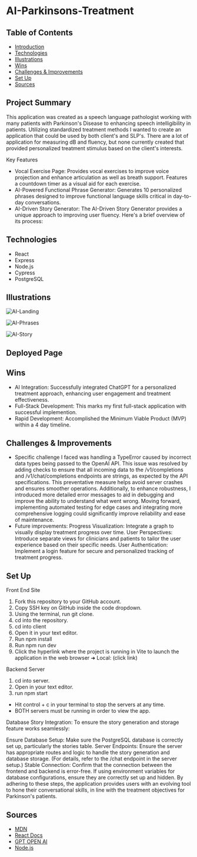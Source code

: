 # AI-Parkinsons-Treatment

## Table of Contents
  - [Introduction](#Introduction)
  - [Technologies](#Technologies)
  - [Illustrations](#Illustrations)
  - [Wins](#Wins)
  - [Challenges & Improvements](#Challenges-&-Improvements)
  - [Set Up](#Set-Up)
  - [Sources](#Sources)

## Project Summary
This application was created as a speech language pathologist working with many patients with Parkinson's Disease to enhancing speech intelligibility in patients. Utilizing standardized treatment methods I wanted to create an application that could be used by both client's and SLP's. There are a lot of application for measuring dB and fluency, but none currently created that provided personalized treatment stimulus based on the client's interests. 

Key Features
- Vocal Exercise Page: Provides vocal exercises to improve voice projection and enhance articulation as well as breath support. Features a countdown timer as a visual aid for each exercise.
- AI-Powered Functional Phrase Generator: Generates 10 personalized phrases designed to improve functional language skills critical in day-to-day conversations.
- AI-Driven Story Generator: The AI-Driven Story Generator provides a unique approach to improving user fluency. Here's a brief overview of its process:
  

## Technologies
- React
- Express
- Node.js
- Cypress
- PostgreSQL

## Illustrations

![AI-Landing](https://github.com/SamanthaMcElhinney/AI-Parkinsons-Treatment/assets/115356592/08aaef1d-ac03-4f3f-bcc6-6d31546ddfc2)

![AI-Phrases](https://github.com/SamanthaMcElhinney/AI-Parkinsons-Treatment/assets/115356592/680d54f2-fab8-47cb-b3a2-a64fb542baa6)

![AI-Story](https://github.com/SamanthaMcElhinney/AI-Parkinsons-Treatment/assets/115356592/9fd36cd9-b6d0-48f8-973e-f214bf06f325)


## Deployed Page


## Wins
- AI Integration: Successfully integrated ChatGPT for a personalized treatment approach, enhancing user engagement and treatment effectiveness.
- Full-Stack Development: This marks my first full-stack application with successful implemention.
- Rapid Development: Accomplished the Minimum Viable Product (MVP) within a 4 day timeline. 

## Challenges & Improvements
- Specific challenge I faced was handling a TypeError caused by incorrect data types being passed to the OpenAI API. This issue was resolved by adding checks to ensure that all incoming data to the /v1/completions and /v1/chat/completions endpoints are strings, as expected by the API specifications. This preventative measure helps avoid server crashes and ensures smoother operations. Additionally, to enhance robustness, I introduced more detailed error messages to aid in debugging and improve the ability to understand what went wrong. Moving forward, implementing automated testing for edge cases and integrating more comprehensive logging could significantly improve reliability and ease of maintenance.
- Future improvements:
Progress Visualization: Integrate a graph to visually display treatment progress over time.
User Perspectives: Introduce separate views for clinicians and patients to tailor the user experience based on their specific needs.
User Authentication: Implement a login feature for secure and personalized tracking of treatment progress.

## Set Up 
Front End Site
1. Fork this repository to your GitHub account.
2. Copy SSH key on GitHub inside the code dropdown.
3. Using the terminal, run git clone.
4. cd into the repository.
5. cd into client
6. Open it in your text editor.
7. Run npm install 
8. Run npm run dev
9. Click the hyperlink where the project is running in Vite to launch the application in the web browser
  ➜  Local:  (click link)

Backend Server
1. cd into server.
2. Open in your text editor.
3. run npm start
   
- Hit control + c in your terminal to stop the servers at any time.
- BOTH servers must be running in order to view the app.

Database Story Integration:
To ensure the story generation and storage feature works seamlessly:

Ensure Database Setup: Make sure the PostgreSQL database is correctly set up, particularly the stories table.
Server Endpoints: Ensure the server has appropriate routes and logic to handle the story generation and database storage. (For details, refer to the /chat endpoint in the server setup.)
Stable Connection: Confirm that the connection between the frontend and backend is error-free. If using environment variables for database configurations, ensure they are correctly set up and hidden.
By adhering to these steps, the application provides users with an evolving tool to hone their conversational skills, in line with the treatment objectives for Parkinson's patients.

## Sources
  - [MDN](http://developer.mozilla.org/en-US/)
  - [React Docs](https://reactjs.org/docs/getting-started.html)
  - [GPT OPEN AI](https://platform.openai.com/docs/guides/gpt/chat-completions-api)
  - [Node.js](https://nodejs.org/en/docs)
 
